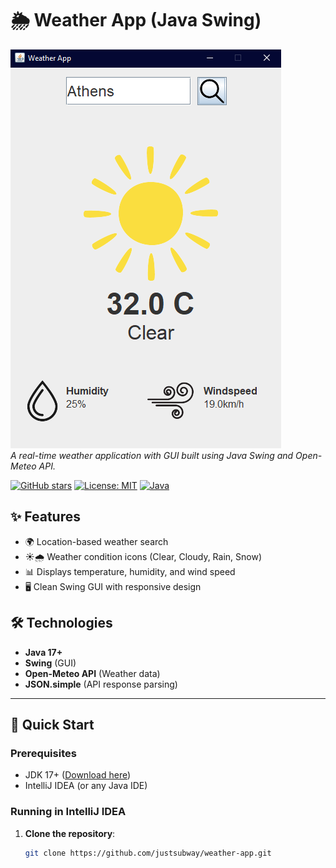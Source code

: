 # 🌦️ Weather App (Java Swing)

![Demo Screenshot](assets/demo.png)  
*A real-time weather application with GUI built using Java Swing and Open-Meteo API.*

[![GitHub stars](https://img.shields.io/github/stars/justsubway/weather-app?style=social)](https://github.com/justsubway/weather-app)
[![License: MIT](https://img.shields.io/badge/License-MIT-blue.svg)](LICENSE)
[![Java](https://img.shields.io/badge/Java-17%2B-orange)](https://openjdk.org/)

## ✨ Features
- 🌍 Location-based weather search
- ☀️🌧️ Weather condition icons (Clear, Cloudy, Rain, Snow)
- 📊 Displays temperature, humidity, and wind speed
- 🖥️ Clean Swing GUI with responsive design

## 🛠️ Technologies
- **Java 17+**
- **Swing** (GUI)
- **Open-Meteo API** (Weather data)
- **JSON.simple** (API response parsing)

---

## 🚀 Quick Start

### Prerequisites
- JDK 17+ ([Download here](https://adoptium.net/))
- IntelliJ IDEA (or any Java IDE)

### Running in IntelliJ IDEA
1. **Clone the repository**:
   ```bash
   git clone https://github.com/justsubway/weather-app.git
